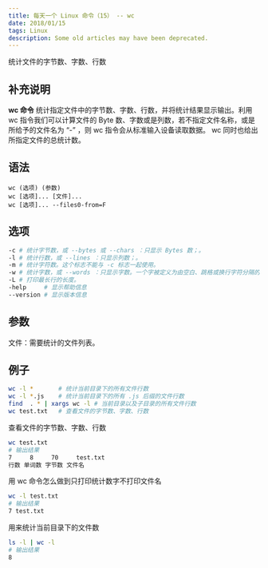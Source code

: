 ```yaml
---
title: 每天一个 Linux 命令（15） -- wc
date: 2018/01/15
tags: Linux
description: Some old articles may have been deprecated.
---
```


统计文件的字节数、字数、行数

## 补充说明

**wc 命令** 统计指定文件中的字节数、字数、行数，并将统计结果显示输出。利用 wc 指令我们可以计算文件的 Byte 数、字数或是列数，若不指定文件名称，或是所给予的文件名为 “-” ，则 wc 指令会从标准输入设备读取数据。 wc 同时也给出所指定文件的总统计数。

## 语法

``` plain
wc (选项) (参数)
wc [选项]... [文件]...
wc [选项]... --files0-from=F
```
## 选项

``` bash
-c # 统计字节数，或 --bytes 或 --chars ：只显示 Bytes 数；。
-l # 统计行数，或 --lines ：只显示列数；。
-m # 统计字符数。这个标志不能与 -c 标志一起使用。
-w # 统计字数，或 --words ：只显示字数。一个字被定义为由空白、跳格或换行字符分隔的字符串。
-L # 打印最长行的长度。
-help     # 显示帮助信息
--version # 显示版本信息
```
## 参数

文件：需要统计的文件列表。

## 例子

``` bash
wc -l *       # 统计当前目录下的所有文件行数
wc -l *.js    # 统计当前目录下的所有 .js 后缀的文件行数
find  . * | xargs wc -l # 当前目录以及子目录的所有文件行数
wc test.txt   # 查看文件的字节数、字数、行数
```
查看文件的字节数、字数、行数

``` bash
wc test.txt
# 输出结果
7     8     70     test.txt
行数 单词数 字节数 文件名
```
用 wc 命令怎么做到只打印统计数字不打印文件名

``` bash
wc -l test.txt
# 输出结果
7 test.txt
```
用来统计当前目录下的文件数

``` bash
ls -l | wc -l
# 输出结果
8
```
